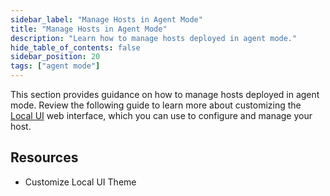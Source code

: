 ```yaml
---
sidebar_label: "Manage Hosts in Agent Mode"
title: "Manage Hosts in Agent Mode"
description: "Learn how to manage hosts deployed in agent mode."
hide_table_of_contents: false
sidebar_position: 20
tags: ["agent mode"]
---
```


This section provides guidance on how to manage hosts deployed in agent mode. Review the following guide to learn more
about customizing the [Local UI](../../../clusters/edge/local-ui/local-ui.md) web interface, which you can use to
configure and manage your host.

## Resources

- Customize Local UI Theme

